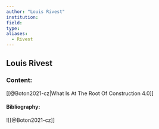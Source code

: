 ```yaml
---
author: "Louis Rivest"
institution:
field:
type:
aliases:
  - Rivest
---
```


## Louis Rivest

### Content:
[[@Boton2021-cz|What Is At The Root Of Construction 4.0]]

#### Bibliography:

![[@Boton2021-cz]]